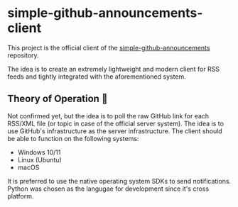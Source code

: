 # simple-github-announcements-client
This project is the official client of the [simple-github-announcements](https://github.com/A223D/simple-github-announcements) repository.

The idea is to create an extremely lightweight and modern client for RSS feeds and tightly integrated with the aforementioned system.

## Theory of Operation 🚧
Not confirmed yet, but the idea is to poll the raw GitHub link for each RSS/XML file (or topic in case of the official server system). The idea is to use GitHub's infrastructure as the server infrastructure. The client should be able to function on the following systems:
* Windows 10/11
* Linux (Ubuntu)
* macOS

It is preferred to use the native operating system SDKs to send notifications. Python was chosen as the langugae for development since it's cross platform.